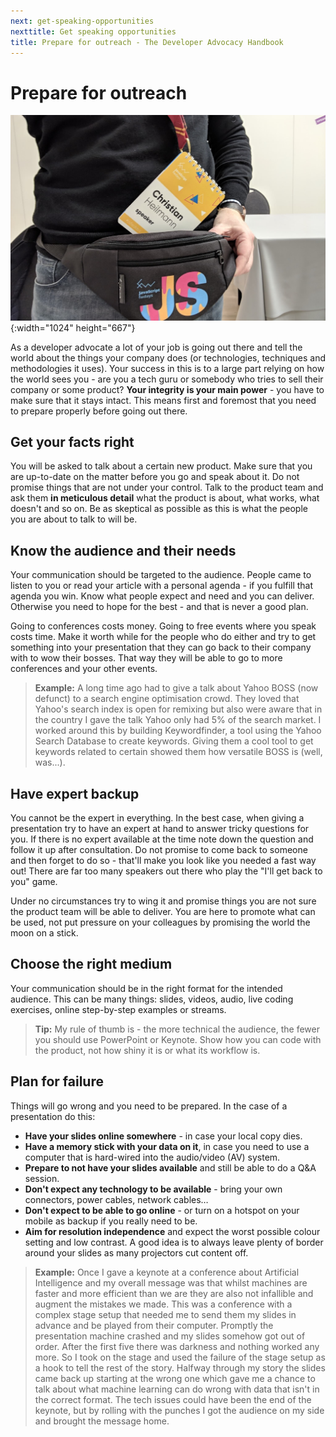 ```yaml
---
next: get-speaking-opportunities
nexttitle: Get speaking opportunities
title: Prepare for outreach - The Developer Advocacy Handbook
---
```

# Prepare for outreach

![Lanyard and bag](images/lanyard-and-bag.jpg){:width="1024" height="667"}

As a developer advocate a lot of your job is going out there and tell
the world about the things your company does (or technologies,
techniques and methodologies it uses). Your success in this is to a
large part relying on how the world sees you - are you a tech guru or
somebody who tries to sell their company or some product? **Your
integrity is your main power** - you have to make sure that it
stays intact. This means first and foremost that you need to prepare
properly before going out there.

## Get your facts right

You will be asked to talk about a certain new product. Make sure that
you are up-to-date on the matter before you go and speak about it. Do
not promise things that are not under your control. Talk to the product
team and ask them **in meticulous detail** what the product is about,
what works, what doesn\'t and so on. Be as skeptical as possible as this
is what the people you are about to talk to will be.

## Know the audience and their needs

Your communication should be targeted to the audience. People came to
listen to you or read your article with a personal agenda - if you
fulfill that agenda you win. Know what people expect and need and you
can deliver. Otherwise you need to hope for the best - and that is
never a good plan.

Going to conferences costs money. Going to free events where you speak
costs time. Make it worth while for the people who do either and try to
get something into your presentation that they can go back to their
company with to wow their bosses. That way they will be able to go to
more conferences and your other events.

> **Example:** A long time ago had to give a talk about Yahoo
BOSS (now defunct) to a search engine
optimisation crowd. They loved that Yahoo\'s search index is open for
remixing but also were aware that in the country I gave the talk Yahoo
only had 5% of the search market. I worked around this by building
Keywordfinder, a tool using the Yahoo Search
Database to create keywords. Giving them a cool tool to get keywords
related to certain showed them how versatile BOSS is (well, was...).

## Have expert backup

You cannot be the expert in everything. In the best case, when giving a
presentation try to have an expert at hand to answer tricky questions
for you. If there is no expert available at the time note down the
question and follow it up after consultation. Do not promise to come
back to someone and then forget to do so - that'll make you look like
you needed a fast way out! There are far too many speakers out there who
play the "I\'ll get back to you" game.

Under no circumstances try to wing it and promise things you are not
sure the product team will be able to deliver. You are here to promote
what can be used, not put pressure on your colleagues by promising the
world the moon on a stick.

## Choose the right medium

Your communication should be in the right format for the intended
audience. This can be many things: slides, videos, audio, live
coding exercises, online step-by-step examples or streams.

> **Tip:** My rule of thumb is - the more technical the audience, the fewer
you should use PowerPoint or Keynote. Show how you can code with the
product, not how shiny it is or what its workflow is.

## Plan for failure

Things will go wrong and you need to be prepared. In the case of a
presentation do this:

* **Have your slides online somewhere** - in case your local copy dies.
* **Have a memory stick with your data on it**, in case you need to use a computer that is hard-wired into the audio/video (AV) system.
* **Prepare to not have your slides available** and still be able to do a Q&A session.
* **Don\'t expect any technology to be available** - bring your own connectors, power cables, network cables…
* **Don\'t expect to be able to go online** - or turn on a hotspot on your mobile as backup if you really need to be.
* **Aim for resolution independence** and expect the worst possible colour setting and low contrast. A good idea is to always leave plenty of border around your slides as many projectors cut content off.

> **Example:** Once I gave a keynote at a conference about Artificial
Intelligence and my overall message was that whilst machines are faster
and more efficient than we are they are also not infallible and augment
the mistakes we made. This was a conference with a complex stage setup
that needed me to send them my slides in advance and be played from
their computer. Promptly the presentation machine crashed and my slides
somehow got out of order. After the first five there was darkness and
nothing worked any more. So I took on the stage and used the failure of
the stage setup as a hook to tell the rest of the story. Halfway through
my story the slides came back up starting at the wrong one which gave me
a chance to talk about what machine learning can do wrong with data that
isn't in the correct format. The tech issues could have been the end of
the keynote, but by rolling with the punches I got the audience on my
side and brought the message home.